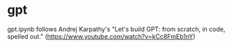 # gpt

gpt.ipynb follows Andrej Karpathy's "Let's build GPT: from scratch, in code, spelled out." (https://www.youtube.com/watch?v=kCc8FmEb1nY)